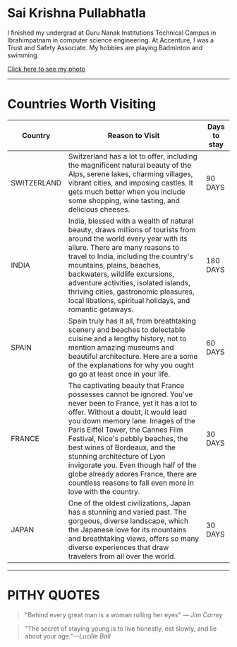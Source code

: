# Sai Krishna Pullabhatla
I finished my undergrad at Guru Nanak Institutions Technical Campus in Ibrahimpatnam in computer science engineering. At Accenture, I was a Trust and Safety Associate. My hobbies are playing Badminton and swimming.


[Click here to see my photo](https://github.com/s558962/assignment2-Pullabhatla/blob/main/image.jpg)

-----
# Countries Worth Visiting

| Country |  Reason to Visit  | Days to stay  |
| ------- |  ---------------  | ------------  |
|SWITZERLAND | Switzerland has a lot to offer, including the magnificent natural beauty of the Alps, serene lakes, charming villages, vibrant cities, and imposing castles. It gets much better when you include some shopping, wine tasting, and delicious cheeses.  | 90 DAYS |
| INDIA |  India, blessed with a wealth of natural beauty, draws millions of tourists from around the world every year with its allure. There are many reasons to travel to India, including the country's mountains, plains, beaches, backwaters, wildlife excursions, adventure activities, isolated islands, thriving cities, gastronomic pleasures, local libations, spiritual holidays, and romantic getaways.   | 180 DAYS  |
| SPAIN |  Spain truly has it all, from breathtaking scenery and beaches to delectable cuisine and a lengthy history, not to mention amazing museums and beautiful architecture. Here are a some of the explanations for why you ought go go at least once in your life.  | 60 DAYS  |
| FRANCE |  The captivating beauty that France possesses cannot be ignored. You've never been to France, yet it has a lot to offer. Without a doubt, it would lead you down memory lane. Images of the Paris Eiffel Tower, the Cannes Film Festival, Nice's pebbly beaches, the best wines of Bordeaux, and the stunning architecture of Lyon invigorate you. Even though half of the globe already adores France, there are countless reasons to fall even more in love with the country.  | 30 DAYS |
| JAPAN |  One of the oldest civilizations, Japan has a stunning and varied past. The gorgeous, diverse landscape, which the Japanese love for its mountains and breathtaking views, offers so many diverse experiences that draw travelers from all over the world.  | 30 DAYS | 

-----
# PITHY QUOTES

> "Behind every great man is a woman rolling her eyes" *― Jim Carrey*

> "The secret of staying young is to live honestly, eat slowly, and lie about your age."*—Lucille Ball*


